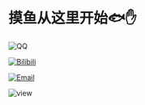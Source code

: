 # 摸鱼从这里开始🐟✋

![QQ](https://img.shields.io/badge/2704534108-81A1C1.svg?style=for-the-badge&logo=qq&logoColor=skyblue)

[![Bilibili](https://img.shields.io/badge/铀碘氢-81A1C1.svg?style=for-the-badge&logo=bilibili&logoColor=white)](https://www.bilibili.com/space/3461580083694176)

[![Email](https://img.shields.io/badge/Email:luoteak@outlook.com-81A1C1.svg?style=for-the-badge&)](luoteak@outlook.com)


![view](https://komarev.com/ghpvc/?username=initea&label=👀PROFILE+VIEWS&style=for-the-badge&color=81a1c1)